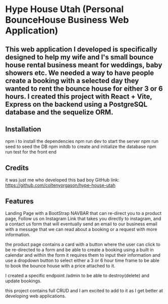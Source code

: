 # Hype House Utah (Personal BounceHouse Business Web Application)

## This web application I developed is specifically designed to help my wife and I's small bounce house rental business meant for weddings, baby showers etc. We needed a way to have people create a booking with a selected day they wanted to rent the bounce house for either 3 or 6 hours. I created this project with React + Vite, Express on the backend using a PostgreSQL database and the sequelize ORM.


## Installation

npm i to install the dependencies 
npm run dev to start the server
npm run seed to seed the DB
npm initdb to create and initialize the database
npm run test for the front end


## Credits

it was just me who developed this bad boy
GitHub link: https://github.com/coltenyorgason/hype-house-utah

## Features

Landing Page with a BootStrap NAVBAR that can re-direct you to a product page, Follow us on Instagram Link that takes you directly to instagram, and a contact us form that will eventually send an email to our business email with a message that we can read about a booking or a request with more information. 

the product page contains a card with a button where the user can click to be re-directed to a form and be able to create a booking using a built in calendar and within the form it requires them to input their information and use a dropdown button to select either a 3 or 6 hour time frame to be able to book the bounce house with a price attached to it. 

I created a specific endpoint /admin to be able to destroy(delete) and update bookings. 

this project contains full CRUD and I am excited to add to it as I get better at developing web applications. 




